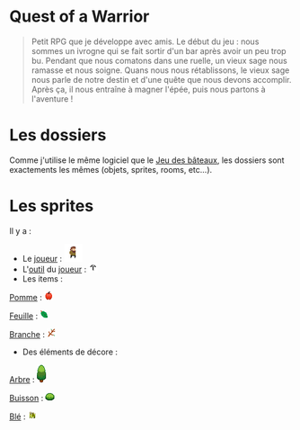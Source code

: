 # Quest of a Warrior
> Petit RPG que je développe avec amis.
> Le début du jeu : nous sommes un ivrogne qui se fait sortir d'un bar après avoir un peu trop bu. Pendant que nous comatons dans une ruelle, un vieux sage nous ramasse et nous soigne. Quans nous nous rétablissons, le vieux sage nous parle de notre destin et d'une quête que nous devons accomplir. Après ça, il nous entraîne à magner l'épée, puis nous partons à l'aventure !

# Les dossiers
Comme j'utilise le même logiciel que le [Jeu des bâteaux], les dossiers sont exactements les mêmes (objets, sprites, rooms, etc...).

# Les sprites
Il y a :
+ Le [joueur] : ![alt_text](https://github.com/Nemo-Brunschwig/Mes-projets/blob/master/Quest%20Of%20A%20Warrior%20v1.2/sprites/sPerso/1a37b7e5-f001-47c2-b3d4-7faf166f6ce0.png)
+ L'[outil] du [joueur] : ![alt_text](https://github.com/Nemo-Brunschwig/Mes-projets/blob/master/Quest%20Of%20A%20Warrior%20v1.2/sprites/sOutil/d3a6fc46-e305-4b29-8a15-1cf97550b9d1.png)
+ Les items :

[Pomme] : ![alt_text](https://github.com/Nemo-Brunschwig/Mes-projets/blob/master/Quest%20Of%20A%20Warrior%20v1.2/sprites/sApple/14e2cc9d-ac7b-413d-a470-47fb8c4ce18f.png)

[Feuille] : ![alt_text](https://github.com/Nemo-Brunschwig/Mes-projets/blob/master/Quest%20Of%20A%20Warrior%20v1.2/sprites/sFeuilles/5954e79e-1d42-4808-80a8-a0b6faf5b355.png)

[Branche] : ![alt_text](https://github.com/Nemo-Brunschwig/Mes-projets/blob/master/Quest%20Of%20A%20Warrior%20v1.2/sprites/sBranche/5698d9c3-1060-48fd-9bd1-0e0e10969e04.png)
+ Des éléments de décore :

[Arbre] : ![alt_text](https://github.com/Nemo-Brunschwig/Mes-projets/blob/master/Quest%20Of%20A%20Warrior%20v1.2/sprites/sArbre/53cce45c-d279-4d8c-a1a6-22214ba07ecc.png)

[Buisson] : ![alt_text](https://github.com/Nemo-Brunschwig/Mes-projets/blob/master/Quest%20Of%20A%20Warrior%20v1.2/sprites/sBuisson/d1b2b29a-0bbb-4747-9c95-8d654b5daa79.png)

[Blé] : ![alt_text](https://github.com/Nemo-Brunschwig/Mes-projets/blob/master/Quest%20Of%20A%20Warrior%20v1.2/sprites/sBle/299bfedb-78e5-4cac-b77a-09022233dcb8.png)

[Jeu des bâteaux]: https://github.com/Nemo-Brunschwig/Mes-projets/tree/master/Jeu%20de%20bateaux
[joueur]: ./sprites/sPerso
[outil]: ./sprites/sOutil
[Pomme]: ./sprites/sApple
[Feuille]: ./sprites/sFeuilles
[Branche]: ./sprites/sBranche
[Arbre]: ./sprites/sArbre
[Buisson]: ./sprites/sBuisson
[Blé]: ./sprites/sBle
